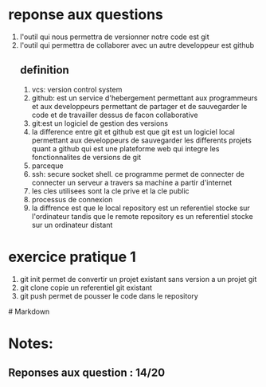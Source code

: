 <h1>reponse aux questions</h1>

<ol>
<li>l'outil qui nous permettra de versionner notre code est git</li>
<li>l'outil qui permettra de collaborer avec un autre developpeur est github</li>

<h2>definition</h2>
<ol>
<li>vcs: version control system</li>
<li>github: est un service d'hebergement permettant aux programmeurs et aux developpeurs permettant de partager et de sauvegarder le code et de travailler dessus de facon collaborative</li>
<li>git:est un logiciel de gestion des versions</li>

<li>la difference entre git et github est que git est un logiciel local permettant aux developpeurs de sauvegarder les differents projets quant a github qui est une plateforme web qui integre les fonctionnalites de versions de git</li>
<li> parceque</li>
<li>ssh: secure socket shell. ce programme permet de connecter de connecter un serveur a travers sa machine a partir d'internet</li>
<li>les cles utilisees sont la cle prive et la cle public</li>
<li>processus de connexion </li>
<li>la diffrence est que le local repository est un referentiel stocke sur l'ordinateur tandis que le remote repository es un referentiel stocke sur un ordinateur distant</li>

</ol>

</ol>

<h1>exercice pratique 1</h1>

<ol>
<li>git init permet de convertir un projet existant sans version a un projet git</li>
<li>git clone copie un referentiel git existant</li>
<li>git push permet de pousser le code dans le repository</li>

</ol>
# Markdown

<h1> Notes:  </h1> 
<h2>Reponses aux question : 14/20 </h2>
